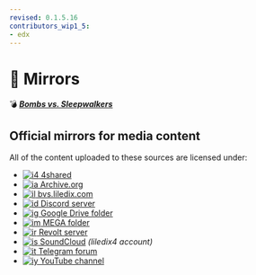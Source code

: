 ```yaml
---
revised: 0.1.5.16
contributors_wip1_5:
- edx
---
```


# 📄 Mirrors

💣 ***[Bombs vs. Sleepwalkers][home]***

## Official mirrors for media content

All of the content uploaded to these sources are licensed under:

- [![i4] 4shared][4shared]
- [![ia] Archive.org][archiveorg]
- [![il] bvs.liledix.com][liledixcom]
- [![id] Discord server][discord]
- [![ig] Google Drive folder][gdrive]
- [![im] MEGA folder][mega]
- [![ir] Revolt server][revolt]
- [![is] SoundCloud][soundcloud] *(liledix4 account)*
- [![it] Telegram forum][telegramforum]
- [![iy] YouTube channel][youtubechannel]

[home]: /README.md
[4shared]: https://bvs.4shared.com
[archiveorg]: https://archive.org/details/bvsgame
[discord]: https://discord.gg/Yu7g46hgzk
[gdrive]: https://drive.google.com/drive/folders/11oS0JO1MIQWHd1_pA5GDDXi8sGbahW83
[liledixcom]: https://bvs.liledix.com/cc
[mega]: https://mega.nz/folder/XV4iTI5D#INxDEJarpaETSLAs7tdabQ
[revolt]: https://rvlt.gg/m9ce3WfW
[soundcloud]: https://soundcloud.com/liledix4
[telegramforum]: https://bvsgame.t.me
[youtubechannel]: https://youtube.com/@Bv.S

[i4]: https://www.4shared.com/favicon.ico
[ia]: https://autumn.revolt.chat/attachments/7s4mWOn5k6iPtwai-5xVRlhHdXFX-ZqO2O9GW7UKSo
[id]: https://autumn.revolt.chat/attachments/uMJ0tAazsckNl_kP80qottUuU8sWst9lKftSoIVK_m
[ig]: https://autumn.revolt.chat/attachments/AN8wZKR7ylgwQQlhbY9fxZ22CAVM4hlOfQfqIqeTn7
[il]: https://autumn.revolt.chat/attachments/biWR2DQLub1JpxxbswICCq7oBC4mUUeltBJUSEpFX6
[im]: https://autumn.revolt.chat/attachments/aNg0LtJLd5dLvlT0HHElb4rQs5pJatNEZ4p4POWU2A
[ir]: https://autumn.revolt.chat/attachments/fuQoZkhAAaBSaunPbgo6f6ooQUNsC7TKiz7IA3e3Hw
[is]: https://autumn.revolt.chat/attachments/LfnTvbx-N-Pil70020v_aKhLwBwBj0NhiZwPB_v8ol
[it]: https://telegram.org/img/favicon-16x16.png
[iy]: https://www.youtube.com/s/desktop/23c6425d/img/logos/favicon.ico
